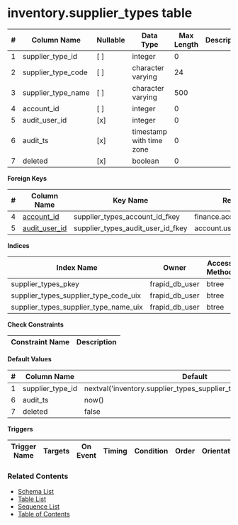 # inventory.supplier_types table



| # | Column Name | Nullable | Data Type | Max Length | Description |
| --- | --- | --- | --- | --- | --- |
| 1 | supplier_type_id | [ ] | integer | 0 |  |
| 2 | supplier_type_code | [ ] | character varying | 24 |  |
| 3 | supplier_type_name | [ ] | character varying | 500 |  |
| 4 | account_id | [ ] | integer | 0 |  |
| 5 | audit_user_id | [x] | integer | 0 |  |
| 6 | audit_ts | [x] | timestamp with time zone | 0 |  |
| 7 | deleted | [x] | boolean | 0 |  |



**Foreign Keys**

| # | Column Name | Key Name | References |
| --- | --- | --- | --- |
| 4 | [account_id](../finance/accounts.md) | supplier_types_account_id_fkey | finance.accounts.account_id |
| 5 | [audit_user_id](../account/users.md) | supplier_types_audit_user_id_fkey | account.users.user_id |



**Indices**

| Index Name | Owner | Access Method | Definition | Description |
| --- | --- | --- | --- | --- |
| supplier_types_pkey | frapid_db_user | btree | supplier_type_id |  |
| supplier_types_supplier_type_code_uix | frapid_db_user | btree | upper(supplier_type_code::text) |  |
| supplier_types_supplier_type_name_uix | frapid_db_user | btree | upper(supplier_type_name::text) |  |



**Check Constraints**

| Constraint Name | Description |
| --- | --- |



**Default Values**

| # | Column Name | Default |
| --- | --- | --- |
| 1 | supplier_type_id | nextval('inventory.supplier_types_supplier_type_id_seq'::regclass) |
| 6 | audit_ts | now() |
| 7 | deleted | false |


**Triggers**

| Trigger Name | Targets | On Event | Timing | Condition | Order | Orientation | Description |
| --- | --- | --- | --- | --- | --- | --- | --- |


### Related Contents
* [Schema List](../../schemas.md)
* [Table List](../../tables.md)
* [Sequence List](../../sequences.md)
* [Table of Contents](../../README.md)
